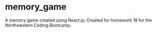 # memory_game
A memory game created using React.js; Created for homework 18 for the Northwestern Coding Bootcamp.
